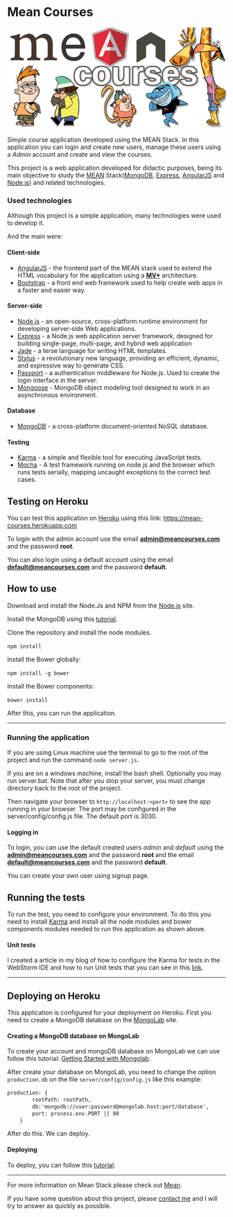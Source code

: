 # Mean Courses
![Mean Courses](meancourses.png)

Simple course application developed using the MEAN Stack. In this application you can login and create new users, manage these users using a *Admin* account and create and view the courses.

This project is a web application developed for didactic purposes, being its main objective to study the [MEAN](http://mean.io/) Stack([MongoDB](https://www.mongodb.org/), [Express](http://expressjs.com), [AngularJS](https://angularjs.org/) and [Node.js](https://nodejs.org/)) and related technologies.

### Used technologies

Although this project is a simple application, many technologies were used to develop it.

And the main were:

#### Client-side

* [AngularJS](https://angularjs.org/) -  the frontend part of the MEAN stack used to extend the HTML vocabulary for the application using a **[MV*](http://www.sitepoint.com/anatomy-javascript-mv-framework/)** architecture.
* [Bootstrap](http://getbootstrap.com/) - a front end web framework used to help create web apps in a faster and easier way.

#### Server-side
* [Node.js](https://nodejs.org) - an open-source, cross-platform runtime environment for developing server-side Web applications.
* [Express](http://expressjs.com) - a Node.js web application server framework, designed for building single-page, multi-page, and hybrid web application
* [Jade](http://jade-lang.com) - a terse language for writing HTML templates.
* [Stylus](http://stylus-lang.com) - a revolutionary new language, providing an efficient, dynamic, and expressive way to generate CSS.
* [Passport](http://passportjs.org) - a authentication middleware for Node.js. Used to create the login interface in the server.
* [Mongoose](http://mongoosejs.com) - MongoDB object modeling tool designed to work in an asynchronous environment.

#### Database
* [MongoDB](https://www.mongodb.org/) - a cross-platform document-oriented NoSQL database.

#### Testing
* [Karma](http://karma-runner.github.io) - a simple and flexible tool for executing JavaScript tests.
* [Mocha](https://mochajs.org/) - A test framework running on node.js and the browser which runs tests serially, mapping uncaught exceptions to the correct test cases.

## Testing on Heroku

You can test this application on [Heroku](https://www.heroku.com/) using this link: https://mean-courses.herokuapp.com

To login with the admin account use the email **admin@meancourses.com** and the password **root**.

You can also login using a default account using the email **default@meancourses.com** and the password **default**.



## How to use

Download and install the Node.Js  and NPM from the [Node.js](https://nodejs.org/en/download/) site.

Install the MongoDB using this [tutorial](https://docs.mongodb.org/manual/installation/).

Clone the repository and install the node modules.

`npm install`

Install the Bower globally:

`npm install -g bower`

Install the Bower components:

`bower install`

After this, you can run the application.

***

### Running the application

If you are using Linux machine use the terminal to go to the root of the project and run the command `node server.js`.

If you are on a windows machine, install the bash shell.  Optionally you may run server.bat.  Note that
after you stop your server, you must change directory back to the root of the project.

Then navigate your browser to `http://localhost:<port>` to see the app running in your browser.  The port may be configured in the server/config/config.js file. The default port is 3030.

#### Logging in

To login, you can use the default created users *admin* and *default* using  the **admin@meancourses.com** and the password **root** and the email **default@meancourses.com** and the password **default**.

You can create your own user using signup page.

## Running the tests

To run the test, you need to configure your environment. To do this you need to install [Karma](https://karma-runner.github.io) and install all the node modules and bower components modules needed to run this application as shown above.

#### Unit tests

I created a article in my blog of how to configure the Karma for tests in the WebStorm IDE and how to run Unit tests that you can see in this [link](http://coderade.in/configure-karma-webstorm).

***

## Deploying on Heroku

This application is configured for your deployment on Heroku. First you need to create a MongoDB database on the [MongoLab](https://mlab.com/) site.

#### Creating a MongoDB database on MongoLab

To create your account and mongoDB database on MongoLab we can use follow this tutorial: [Getting Started with Mongolab](http://www.sitepoint.com/getting-started-with-mongolab/).

After create your database on MongoLab, you need to change the option `production.db` on the file `server/config/config.js` like this example:

```
production: {
        rootPath: rootPath,
        db:'mongodb://user:password@mongolab.host:port/database',
        port: process.env.PORT || 80
    }
```

After do this. We can deploy.

#### Deploying

To deploy, you can follow this [tutorial](https://devcenter.heroku.com/articles/deploying-nodejs).


***

For more information on Mean Stack please check out [Mean](http://mean.io).

If you have some question about this project, please [contact me](http://coderade.in/contact) and I will try to answer as quickly as possible.
